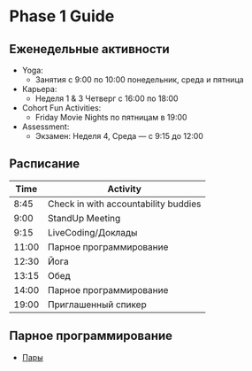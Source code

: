 # Phase 1 Guide

## Еженедельные активности

- Yoga:
  - Занятия с 9:00 по 10:00 понедельник, среда и пятница 
- Карьера:
  - Неделя 1 & 3 Четверг с 16:00 по 18:00 
- Cohort Fun Activities:
  - Friday Movie Nights по пятницам в 19:00
- Assessment:
  - Экзамен: Неделя 4, Среда — с 9:15 до 12:00

## Расписание 

Time    | Activity
---     | ---
8:45    | Check in with accountability buddies
9:00    | StandUp Meeting
9:15    | LiveCoding/Доклады
11:00   | Парное программирование 
12:30   | Йога
13:15   | Обед
14:00   | Парное программирование 
19:00   | Приглашенный спикер


## Парное программирование 

- [Пары](https://github.com/Elbrus-Bootcamp/phase-1/blob/master/resources/pairs.md)
